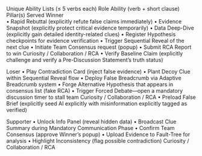 Unique Ability Lists (≤ 5 verbs each)
Role	Ability (verb + short clause)	Pillar(s) Served
Winner	
• Rapid Rebuttal (explicitly refute false claims immediately)
• Evidence Snapshot (explicitly protect critical evidence temporarily)
• Data Deep-Dive (explicitly gain detailed identity-related clues)
• Register Hypothesis checkpoints for evidence verification
• Trigger Sequential Reveal of the next clue
• Initiate Team Consensus request (popup)
• Submit RCA Report to win	Curiosity / Collaboration / RCA
• Verify Baseline Claim (explicitly challenge and verify a Pre-Discussion Statement’s truth status)

Loser	• Play Contradiction Card (inject false evidence)
• Plant Decoy Clue within Sequential Reveal flow
• Deploy False Breadcrumb via Adaptive Breadcrumb system
• Forge Alternative Hypothesis that appears in consensus list (fake RCA)
• Trigger Forced Debate—open a mandatory discussion timer to stall team	Curiosity / Collaboration / RCA
• Preload False Brief (explicitly seed AI explicitly with misinformation explicitly tagged as verified)

Supporter	• Unlock Info Panel (reveal hidden data)
• Broadcast Clue Summary during Mandatory Communication Phase
• Confirm Team Consensus (approve Winner’s popup)
• Upload Evidence to Fault-Tree for analysis
• Highlight Inconsistency (flag possible contradiction)	Curiosity / Collaboration / RCA